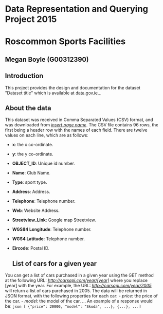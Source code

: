 # Data Representation and Querying Project 2015
# Roscommon Sports Facilities
## Megan Boyle (G00312390)


## Introduction
This project provides the design and documentation for the dataset "Dataset title" which is available at [data.gov.ie](http://data.gov.ie)...

## About the data
This dataset was received in Comma Separated Values (CSV) format, and was downloaded from [*insert page name*](https://data.gov.ie/dataset/roscommon-sports-facilitiesbbc82/resource/fbe3f45a-5411-4279-b0ed-971679f5813b).
The CSV file contains 96 rows, the first being a header row with the names of each field.
There are twelve values on each line, which are as follows:
- **x**: the x co-ordinate.
- **y**: the y co-ordinate.
- **OBJECT_ID**: Unique id number.
- **Name**: Club Name.
- **Type**: sport type.
- **Address**: Address.
- **Telephone**: Telephone number.
- **Web**: Website Address.
- **Streetview_Link**: Google map Streetview.
- **WGS84 Longitude**: Telephone number.
- **WGS4 Latitude**: Telephone number.
- **Eircode**: Postal ID.
    
    
    ## List of cars for a given year
You can get a list of cars purchased in a given year using the GET method at the following URL:
*http://carsapi.com/year/[year]*
where you replace [year] with the year.
For example, the URL:
*http://carsapi.com/year/2005*
will return a list of cars purchased in 2005.
The data will be returned in JSON format, with the following properties for each car:
    - *price*: the price of the car.
    - *model*: the model of the car.
    ...
An example of a response would be:
    ```json
    [ {"price": 20000, "model": "Skoda", ...}, {...}, ...]
    ```
